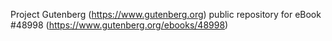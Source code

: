 Project Gutenberg (https://www.gutenberg.org) public repository for eBook #48998 (https://www.gutenberg.org/ebooks/48998)

